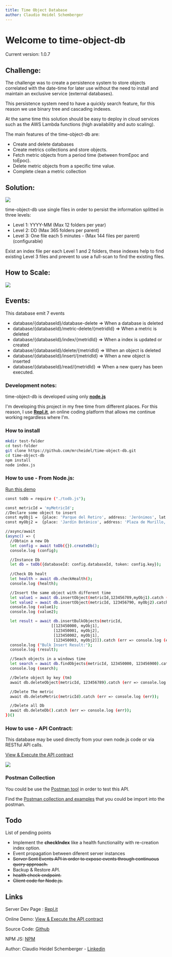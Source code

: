 ```yaml
---
title: Time Object Database
author: Claudio Heidel Schemberger
---
```

<link rel="stylesheet" type="text/css" media="all" href="doc/style.css" />

# Welcome to time-object-db 

Current version: 1.0.7

## Challenge:

The challenge was to create a persistence system to store objects correlated with the date-time for later use without the need to install and maintain an exclusive service (external databases).

This persistence system need to have a quickly search feature, for this reason we use binary tree and cascading indexes.

At the same time this solution should be easy to deploy in cloud services such as the AWS Lambda functions (high availability and auto scaling).

The main features of the time-object-db are:
- Create and delete databases
- Create metrics collections and store objects.
- Fetch metric objects from a period time (between fromEpoc and toEpoc).
- Delete metric objects from a specific time value.
- Complete clean a metric collection

## Solution:

![](doc/diagram.png)

time-object-db use single files in order to persist the information splitted in three levels:

- Level 1: YYYY-MM (Max 12 folders per year)
- Level 2: DD (Max 365 folders per parent)
- Level 3: One file each 5 minutes - (Max 144 files per parent) (configurable) 

Exist an index file per each Level 1 and 2 folders, these indexes help to find existing Level 3 files and prevent to use a full-scan to find the existing files.

## How to Scale:
  
![](doc/scale.png)

## Events:

This database emit 7 events

- database/{databaseId}/database-delete    => When a database is deleted
- database/{databaseId}/metric-delete/{metridId} => When a metric is deleted
- database/{databaseId}/index/{metridId}   => When a index is updated or created
- database/{databaseId}/delete/{metridId}  => When an object is deleted
- database/{databaseId}/insert/{metridId}  => When a new object is inserted
- database/{databaseId}/read/{metridId}    => When a new query has been executed.

### Development notes:

time-object-db is developed using only **[node.js](https://nodejs.org/)**

I'm developing this project in my free time from different places. For this reason, I use **[Repl.it](https://repl.it/)**, an online coding platform that allows me continue working regardless where I'm.

### How to install


```bash
mkdir test-folder
cd test-folder
git clone https://github.com/mrcheidel/time-object-db.git
cd time-object-db
npm install
node index.js
```

### How to use - From Node.js: 

[Run this demo](https://repl.it/@ClaudioHeidel/todb-js)

```bash
const toDb = require ("./todb.js");

const metricId = 'myMetricId';
//Declare some object to insert
const myObj1 =  {place: 'Parque del Retiro', address: 'Jerónimos', lat: 40.4151922, log: -3.683704};
const myObj2 =  {place: 'Jardín Botánico', address: 'Plaza de Murillo, 2', lat: 40.4133796, log: -3.688833};

//async/await
(async() => {
  //Obtain a new Db
  let config = await toDb({}).createDb();
  console.log (config);

  //Instance Db
  let db = toDb({databaseId: config.databaseId, token: config.key});
  
  //Check Db healt
  let health = await db.checkHealth();
  console.log (health);

  //Insert the same object with different time
  let value1 = await db.insertObject(metricId,123456789,myObj1).catch (err => console.log (err));
  let value2 = await db.insertObject(metricId, 123456790, myObj2).catch (err => console.log (err));
  console.log (value1);
  console.log (value2);

  let result = await db.insertBulkObjects(metricId, 
                    [[123450000, myObj1],
                     [123450001, myObj2],
                     [123450002, myObj1],
                     [123450003, myObj2]]).catch (err => console.log (err));
  console.log ("Bulk Insert Result:");
  console.log (result);

  //Seach objects in a windows time
  let search = await db.findObjects(metricId, 123450000, 123456900).catch (err => console.log (err));
  console.log (search);

  //Delete object by key (tm)
  await db.deleteObject(metricId, 123456789).catch (err => console.log (err));

  //Delete The metric
  await db.deleteMetric(metricId).catch (err => console.log (err));

  //Delete all Db
  await db.deleteDb().catch (err => console.log (err));
})()
```

### How to use - API Contract: 

This database may be used directly from your own node.js code or via RESTful API calls.

<a href="https://editor.swagger.io/?url=https://time-object-db.claudioheidel.repl.co/contract" target="_blank">View & Execute the API contract</a>


![](doc/titulo.png)

### Postman Collection

You could be use the [Postman tool](https://www.getpostman.com/) in order to test this API.

Find the [Postman collection and examples](https://github.com/mrcheidel/time-object-db/tree/master/test) that you could be import into the postman.

## Todo

List of pending points

- Implement the **checkIndex** like a health functionality with re-creation index option.
- Event propagation between diferent server instances 
- <s>Server Sent Events API in order to expose events through continuous query approach.</s>
- Backup & Restore API.
- <s>health check endpoint.</s>
- <s>Client code for Node.js.</s>

## Links

Server Dev Page : [Repl.it](https://repl.it/@ClaudioHeidel/time-object-db)

Online Demo: [View & Execute the API contract](https://editor.swagger.io/?url=https://time-object-db.claudioheidel.repl.co/contract)

Source Code: [Github]( https://github.com/mrcheidel/time-object-db)

NPM JS: [NPM](https://www.npmjs.com/package/time-object-db)

Author: Claudio Heidel Schemberger - [Linkedin](https://www.linkedin.com/in/mrcheidel/)

